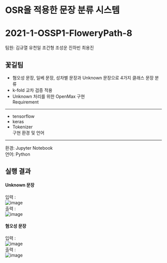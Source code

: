 OSR을 적용한 문장 분류 시스템   
============================   
# 2021-1-OSSP1-FloweryPath-8
팀원: 김규열 유천일 조건형 조성운 진하빈 최용진   

꽃길팀
------
* 혐오성 문장, 일베 문장, 성차별 문장과 Unknown 문장으로 4가지 클래스 문장 분류   
* k-fold 교차 검증 적용   
* Unknown 처리를 위한 OpenMax 구현   
Requirement   
-----------   
* tensorflow   
* keras   
* Tokenizer   
구현 환경 및 언어   
-----------------
환경: Jupyter Notebook   
언어: Python   


실행 결과
---------
#### Unknown 문장   
입력 :   
![image](https://user-images.githubusercontent.com/80958412/122686262-203a3d80-d24b-11eb-9ca5-d05c319f80de.png)   
출력 :   
![image](https://user-images.githubusercontent.com/80958412/122686324-54156300-d24b-11eb-8fec-db6238875637.png)   

#### 혐오성 문장
입력 :   
![image](https://user-images.githubusercontent.com/80958412/122686363-81faa780-d24b-11eb-9f84-b15b4fa866ec.png)   
출력 :   
![image](https://user-images.githubusercontent.com/80958412/122686368-8fb02d00-d24b-11eb-9d7e-a79f010d8400.png)   
